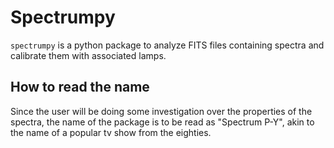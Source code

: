 # Spectrumpy
`spectrumpy` is a python package to analyze FITS files containing spectra and calibrate them with associated lamps.

## How to read the name
Since the user will be doing some investigation over the properties of the spectra, the name of the package is to be 
read as "Spectrum P-Y", akin to the name of a popular tv show from the eighties.